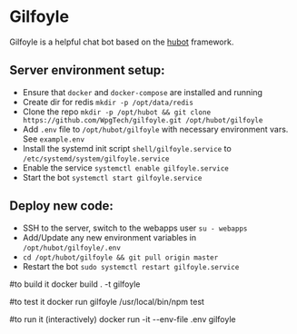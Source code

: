 # Gilfoyle
Gilfoyle is a helpful chat bot based on the [hubot](https://hubot.github.com/) framework.

## Server environment setup:
- Ensure that `docker` and `docker-compose` are installed and running
- Create dir for redis `mkdir -p /opt/data/redis`
- Clone the repo `mkdir -p /opt/hubot && git clone https://github.com/WpgTech/gilfoyle.git /opt/hubot/gilfoyle`
- Add `.env` file to `/opt/hubot/gilfoyle` with necessary environment vars. See `example.env`
- Install the systemd init script `shell/gilfoyle.service` to `/etc/systemd/system/gilfoyle.service`
- Enable the service `systemctl enable gilfoyle.service`
- Start the bot `systemctl start gilfoyle.service`

## Deploy new code:
- SSH to the server, switch to the webapps user `su - webapps`
- Add/Update any new environment variables in `/opt/hubot/gilfoyle/.env`
- `cd /opt/hubot/gilfoyle && git pull origin master`
- Restart the bot `sudo systemctl restart gilfoyle.service`


#to build it
docker build . -t gilfoyle

#to test it
docker run gilfoyle /usr/local/bin/npm test


#to run it (interactively)
docker run -it --env-file .env gilfoyle
